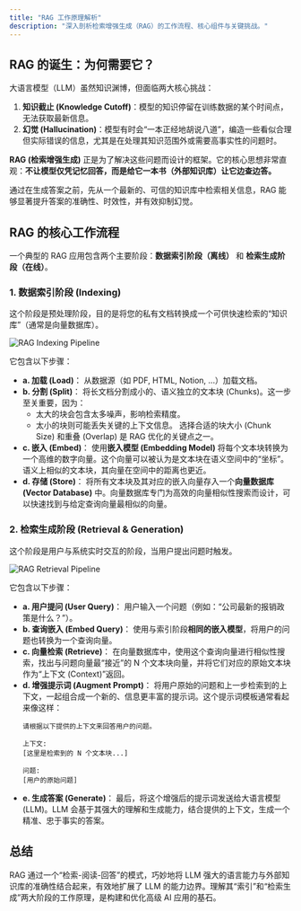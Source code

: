 ```yaml
---
title: "RAG 工作原理解析"
description: "深入剖析检索增强生成（RAG）的工作流程、核心组件与关键挑战。"
---
```


## RAG 的诞生：为何需要它？

大语言模型（LLM）虽然知识渊博，但面临两大核心挑战：
1.  **知识截止 (Knowledge Cutoff)**：模型的知识停留在训练数据的某个时间点，无法获取最新信息。
2.  **幻觉 (Hallucination)**：模型有时会“一本正经地胡说八道”，编造一些看似合理但实际错误的信息，尤其是在处理其知识范围外或需要高事实性的问题时。

**RAG (检索增强生成)** 正是为了解决这些问题而设计的框架。它的核心思想非常直观：**不让模型仅凭记忆回答，而是给它一本书（外部知识库）让它边查边答。**

通过在生成答案之前，先从一个最新的、可信的知识库中检索相关信息，RAG 能够显著提升答案的准确性、时效性，并有效抑制幻觉。

## RAG 的核心工作流程

一个典型的 RAG 应用包含两个主要阶段：**数据索引阶段（离线）** 和 **检索生成阶段（在线）**。

### 1. 数据索引阶段 (Indexing)

这个阶段是预处理阶段，目的是将您的私有文档转换成一个可供快速检索的“知识库”（通常是向量数据库）。

![RAG Indexing Pipeline](https://.../rag-indexing.png)  <!-- 以后可以替换为真实的图表链接 -->

它包含以下步骤：

-   **a. 加载 (Load)**：
    从数据源（如 PDF, HTML, Notion, ...）加载文档。
-   **b. 分割 (Split)**：
    将长文档分割成小的、语义独立的文本块 (Chunks)。这一步至关重要，因为：
    -   太大的块会包含太多噪声，影响检索精度。
    -   太小的块则可能丢失关键的上下文信息。
    选择合适的块大小 (Chunk Size) 和重叠 (Overlap) 是 RAG 优化的关键点之一。
-   **c. 嵌入 (Embed)**：
    使用**嵌入模型 (Embedding Model)** 将每个文本块转换为一个高维的数字向量。这个向量可以被认为是文本块在语义空间中的“坐标”。语义上相似的文本块，其向量在空间中的距离也更近。
-   **d. 存储 (Store)**：
    将所有文本块及其对应的嵌入向量存入一个**向量数据库 (Vector Database)** 中。向量数据库专门为高效的向量相似性搜索而设计，可以快速找到与给定查询向量最相似的向量。

### 2. 检索生成阶段 (Retrieval & Generation)

这个阶段是用户与系统实时交互的阶段，当用户提出问题时触发。

![RAG Retrieval Pipeline](https://.../rag-retrieval.png) <!-- 以后可以替换为真实的图表链接 -->

它包含以下步骤：

-   **a. 用户提问 (User Query)**：
    用户输入一个问题（例如：“公司最新的报销政策是什么？”）。
-   **b. 查询嵌入 (Embed Query)**：
    使用与索引阶段**相同的嵌入模型**，将用户的问题也转换为一个查询向量。
-   **c. 向量检索 (Retrieve)**：
    在向量数据库中，使用这个查询向量进行相似性搜索，找出与问题向量最“接近”的 N 个文本块向量，并将它们对应的原始文本块作为“上下文 (Context)”返回。
-   **d. 增强提示词 (Augment Prompt)**：
    将用户原始的问题和上一步检索到的上下文，一起组合成一个新的、信息更丰富的提示词。这个提示词模板通常看起来像这样：
    ```
    请根据以下提供的上下文来回答用户的问题。

    上下文: 
    [这里是检索到的 N 个文本块...]

    问题: 
    [用户的原始问题]
    ```
-   **e. 生成答案 (Generate)**：
    最后，将这个增强后的提示词发送给大语言模型 (LLM)。LLM 会基于其强大的理解和生成能力，结合提供的上下文，生成一个精准、忠于事实的答案。

## 总结

RAG 通过一个“检索-阅读-回答”的模式，巧妙地将 LLM 强大的语言能力与外部知识库的准确性结合起来，有效地扩展了 LLM 的能力边界。理解其“索引”和“检索生成”两大阶段的工作原理，是构建和优化高级 AI 应用的基石。

